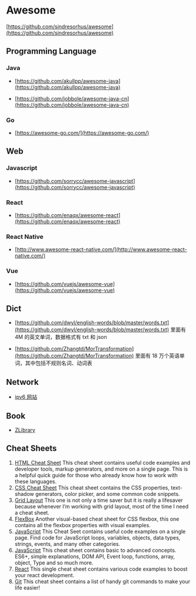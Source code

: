 # Awesome

[https://github.com/sindresorhus/awesome](https://github.com/sindresorhus/awesome)

## Programming Language

### Java

- [https://github.com/akullpp/awesome-java](https://github.com/akullpp/awesome-java)

- [https://github.com/jobbole/awesome-java-cn](https://github.com/jobbole/awesome-java-cn)

### Go

- [https://awesome-go.com/](https://awesome-go.com/)

## Web

### Javascript

- [https://github.com/sorrycc/awesome-javascript](https://github.com/sorrycc/awesome-javascript)

### React

- [https://github.com/enaqx/awesome-react](https://github.com/enaqx/awesome-react)

### React Native

- [http://www.awesome-react-native.com/](http://www.awesome-react-native.com/)

### Vue

- [https://github.com/vuejs/awesome-vue](https://github.com/vuejs/awesome-vue)

## Dict

- [https://github.com/dwyl/english-words/blob/master/words.txt](https://github.com/dwyl/english-words/blob/master/words.txt)
  里面有 4M 的英文单词，数据格式有 txt 和 json

- [https://github.com/Zhangtd/MorTransformation](https://github.com/Zhangtd/MorTransformation) 里面有 18 万个英语单词，其中包括不规则名词、动词表

## Network

- [ipv6 网站](https://ipw.cn/)

## Book

- [ZLibrary](https://u1lib.org/)

## Cheat Sheets

1. [HTML Cheat Sheet](https://htmlcheatsheet.com/)
   This cheat sheet contains useful code examples and developer tools, markup generators, and more on a single page.
   This is a helpful quick guide for those who already know how to work with these languages.
2. [CSS Cheat Sheet](https://htmlcheatsheet.com/css/)
   This cheat sheet contains the CSS properties, text-shadow generators, color picker, and some common code snippets.
3. [Grid Layout](https://grid.malven.co/)
   This one is not only a time saver but it is really a lifesaver because whenever I’m working with grid layout, most of the time I need a cheat sheet.
4. [FlexBox](https://flexbox.malven.co/)
   Another visual-based cheat sheet for CSS flexbox, this one contains all the flexbox properties with visual examples.
5. [JavaScript](https://htmlcheatsheet.com/js/)
   This Cheat Seet contains useful code examples on a single page. Find code for JavaScript loops, variables, objects, data types, strings, events, and many other categories.
6. [JavaScript](https://ilovecoding.org/blog/js-cheatsheet)
   This cheat sheet contains basic to advanced concepts. ES6+, simple explanations, DOM API, Event loop, functions, array, object, Type and so much more.
7. [React](http://www.developer-cheatsheets.com/react)
   This single cheat sheet contains various code examples to boost your react development.
8. [Git](http://git-cheatsheet.com/)
   This cheat sheet contains a list of handy git commands to make your life easier!

